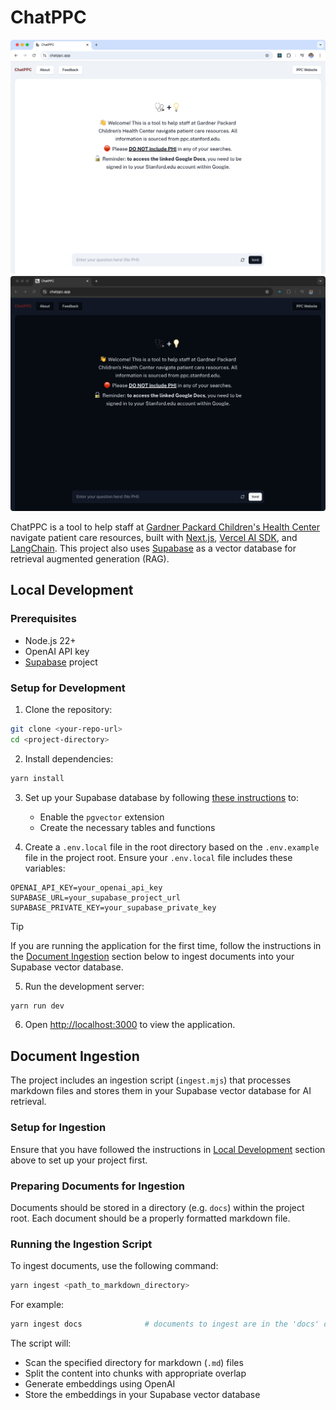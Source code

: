 # ChatPPC

![ChatPPC Screenshot](public/images/ChatPPC-screenshot-light.png#gh-light-mode-only)
![ChatPPC Screenshot](public/images/ChatPPC-screenshot-dark.png#gh-dark-mode-only)

ChatPPC is a tool to help staff at [Gardner Packard Children's Health Center](https://med.stanford.edu/ppc.html) navigate patient care resources, built with [Next.js](https://nextjs.org/), [Vercel AI SDK](https://sdk.vercel.ai/), and [LangChain](https://js.langchain.com/). This project also uses [Supabase](https://supabase.com/) as a vector database for retrieval augmented generation (RAG).

## Local Development

### Prerequisites

- Node.js 22+ 
- OpenAI API key
- [Supabase](https://supabase.com/) project

### Setup for Development

1. Clone the repository:
```bash
git clone <your-repo-url>
cd <project-directory>
```

2. Install dependencies:
```bash
yarn install
```

3. Set up your Supabase database by following [these instructions](https://js.langchain.com/docs/integrations/vectorstores/supabase) to:
   - Enable the `pgvector` extension
   - Create the necessary tables and functions

4. Create a `.env.local` file in the root directory based on the `.env.example` file in the project root. Ensure your `.env.local` file includes these variables:

```env
OPENAI_API_KEY=your_openai_api_key
SUPABASE_URL=your_supabase_project_url
SUPABASE_PRIVATE_KEY=your_supabase_private_key
```

> [!TIP]
> If you are running the application for the first time, follow the instructions in the [Document Ingestion](#document-ingestion) section below to ingest documents into your Supabase vector database.

5. Run the development server:
```bash
yarn run dev
```

6. Open [http://localhost:3000](http://localhost:3000) to view the application.

## Document Ingestion

The project includes an ingestion script (`ingest.mjs`) that processes markdown files and stores them in your Supabase vector database for AI retrieval.

### Setup for Ingestion

Ensure that you have followed the instructions in [Local Development](#local-development) section above to set up your project first.

### Preparing Documents for Ingestion

Documents should be stored in a directory (e.g. `docs`) within the project root. Each document should be a properly formatted markdown file.

### Running the Ingestion Script

To ingest documents, use the following command:
```bash
yarn ingest <path_to_markdown_directory>
```

For example:
```bash
yarn ingest docs              # documents to ingest are in the 'docs' directory
```

The script will:
- Scan the specified directory for markdown (`.md`) files
- Split the content into chunks with appropriate overlap
- Generate embeddings using OpenAI
- Store the embeddings in your Supabase vector database